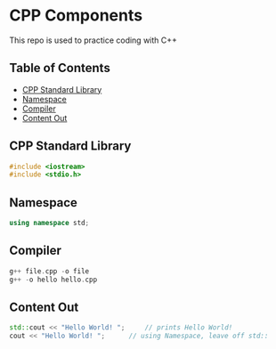 # CPP Components

This repo is used to practice coding with C++

## Table of Contents
- [CPP Standard Library](#CPP-Standard-Library)
- [Namespace](#Namespace)
- [Compiler](#Compiler)
- [Content Out](#Content-Out)

## CPP Standard Library
```C++
#include <iostream>
#include <stdio.h>
```

## Namespace
```C++
using namespace std;
```

## Compiler
```C++
g++ file.cpp -o file
g++ -o hello hello.cpp
```

## Content Out
```C++
std::cout << "Hello World! ";     // prints Hello World!
cout << "Hello World! ";      // using Namespace, leave off std::
```
